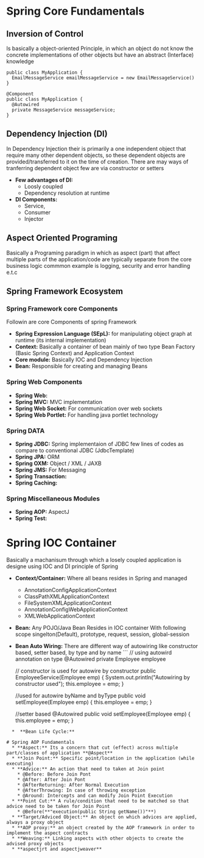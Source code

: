 
# Spring Core Fundamentals 

## Inversion of Control
Is basically a object-oriented Principle, in which an object do not know the concrete implementations of other objects but have an abstract (Interface) knowledge 

```
public class MyApplication {
  EmailMessageService emailMessageService = new EmailMessageService()
}
```
```
@Component
public class MyApplication {
  @Autowired
  private MessageService messageService;
}
```

## Dependency Injection (DI)
In Dependency Injection their is primarily a one independent object that require many other dependent objects, so these dependent objects are provided/transferred to it on the time of creation.
There are may ways of tranferring dependent object few are via constructor or setters
 * **Few advantages of DI:**
    -  Loosly coupled
    -  Dependency resolution at runtime
  * **DI Components:**
    -  Service,
    -  Consumer
    -  Injector

## Aspect Oriented Programing
Basically a Programing paradigm in which as aspect (part) that affect multiple parts of the application/code are typically separate from the core business logic commmon example is logging, security and error handling e.t.c

## Spring Framework Ecosystem

  ### Spring Framework core Components
  Followin are core Components of spring Framework
  * **Spring Expression Language (SEpL):** for manipulating object graph at runtime (its internal implementation)
  * **Context:** Basically a container of bean mainly of two type Bean Factory (Basic Spring Context) and Application Context
  * **Core module:** Basically IOC and Dependency Injection
  * **Bean:** Responsible for creating and managing Beans

  ### Spring Web Components
  * **Spring Web:** 
  * **Spring MVC:** MVC implementation
  * **Spring Web Socket:** For communication over web sockets
  * **Spring Web Portlet:** For handling java portlet technology

  ### Spring DATA
  * **Spring JDBC:** Spring implementaion of JDBC few lines of codes as compare to conventional JDBC (JdbcTemplate) 
  * **Spring JPA:** ORM
  * **Spring OXM:** Object / XML / JAXB
  * **Spring JMS:** For Messaging
  * **Spring Transaction:**
  * **Spring Caching:**

  ### Spring Miscellaneous Modules
  * **Spring AOP:** AspectJ
  * **Spring Test:**

# Spring IOC Container
Basically a machanisum through which a losely coupled application is designe using IOC and DI principle of Spring
  * **Context/Container:** Where all beans resides in Spring and managed
    *  AnnotationConfigApplicationContext
    *  ClassPathXMLApplicationContext
    *  FileSystemXMLApplicationContext
    *  AnnotationConfigWebApplicationContext
    *  XMLWebApplicationContext
  *  **Bean:** Any POJO/Java Bean Resides in IOC container With following scope singelton(Default), prototype, request, session, global-session
  *  **Bean Auto Wiring:** There are different way of autowiring like constructor based, setter based, by type and by name
    ```
 // using autowird annotation on type
      @Autowired
      private Employee employee
      
      // constructor is used for autowire by constructor
      public EmployeeService(Employee emp) {
        System.out.println("Autowiring by constructor used");
        this.employee = emp;
      }
      
      //used for autowire byName and byType
      public void setEmployee(Employee emp) {
        this.employee = emp;
      }
      
      //setter based
      @Autowired
      public void setEmployee(Employee emp) {
        this.employee = emp;
      }
```
  *  **Bean Life Cycle:**
     
# Spring AOP Fundamentals 
  * **Aspect:** Its a concern that cut (effect) across multiple part/classes of application **@Aspect**
  * **Join Point:** Specific point/location in the application (while executing)
  * **Advice:** An action that need to taken at Join point
    * @Before: Before Join Pont
    * @After: After Join Pont
    * @AfterReturning: After Normal Execution
    * @AfterThrowing: In case of throwing exception
    * @Around: Intercepts and can modify Join Point Execution
  * **Point Cut:** A rule/condition that need to be matched so that advice need to be taken for Join Point
    * @Before(**"execution(public String getName())"**)
  * **Target/Adviced Object:** An object on which advices are applied, always a proxy object
  * **AOP proxy:** an object created by the AOP framework in order to implement the aspect contracts
  * **Weaving:** Linking aspects with other objects to create the advised proxy objects
  * **aspectjrt and aspectjweaver**
  


  
